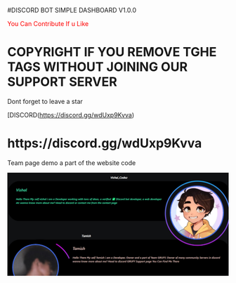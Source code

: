 #DISCORD BOT SIMPLE DASHBOARD V1.0.0

<p style='color:red'> You Can Contribute If u Like</p>
<h1>COPYRIGHT IF YOU REMOVE TGHE TAGS WITHOUT JOINING OUR SUPPORT SERVER</h1> 
<p> Dont forget to leave a star</p>

[DISCORD(https://discord.gg/wdUxp9Kvva)

<h1>https://discord.gg/wdUxp9Kvva</h1>


<p> Team page demo a part of the website code </p> 
<img src="demo.png">
